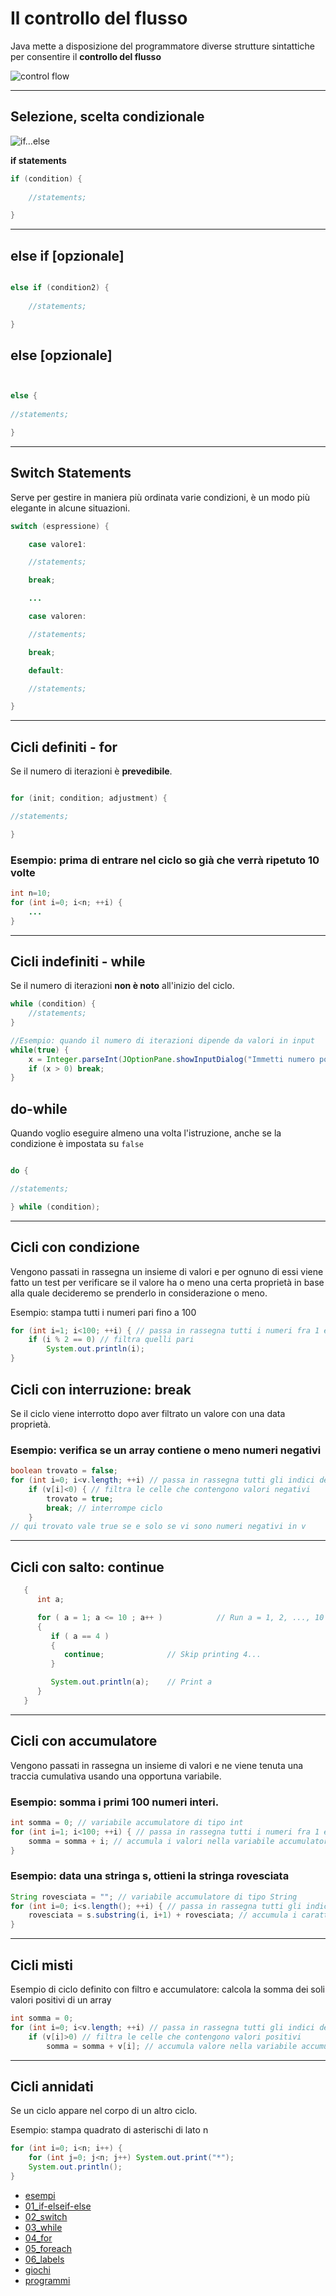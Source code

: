# Il controllo del flusso

Java mette a disposizione del programmatore diverse strutture sintattiche per consentire il **controllo del flusso**

![control flow](https://raw.githubusercontent.com/maboglia/CorsoJava/master/appunti/img/Progr_strutt_composizione.gif)

---

## Selezione, scelta condizionale 

![if...else](https://raw.githubusercontent.com/maboglia/CorsoJava/master/appunti/img/Language/02_costrutti/if-else.png)

**if statements**

```java
if (condition) {
    
    //statements;

}

```

---
## else if [opzionale]

```java

else if (condition2) {
    
    //statements;

}

```

## else [opzionale]

```java


else {
    
//statements;

}

```

---

## Switch Statements

Serve per gestire in maniera più ordinata varie condizioni,
è un modo più elegante in alcune situazioni.

```java
switch (espressione) {

    case valore1:

    //statements;

    break;

    ...

    case valoren:

    //statements;

    break;

    default:

    //statements;

}
```

---


## Cicli definiti - for

Se il numero di iterazioni è **prevedibile**.

```java

for (init; condition; adjustment) {

//statements;

}
```

### Esempio: prima di entrare nel ciclo so già che verrà ripetuto 10 volte

```java
int n=10;
for (int i=0; i<n; ++i) {
    ...
}

```

---


## Cicli indefiniti - while

Se il numero di iterazioni **non è noto** all'inizio del ciclo.

```java
while (condition) {
    //statements;
}

//Esempio: quando il numero di iterazioni dipende da valori in input
while(true) {
    x = Integer.parseInt(JOptionPane.showInputDialog("Immetti numero positivo"));
    if (x > 0) break;
}

```

## do-while

Quando voglio eseguire almeno una volta l'istruzione, anche se la condizione è impostata su `false`

```java

do {

//statements;

} while (condition);

```

---

## Cicli con condizione

Vengono passati in rassegna un insieme di valori e per ognuno di essi viene fatto un test per verificare se il valore ha o meno una certa proprietà in base alla quale decideremo se prenderlo in considerazione o meno.

Esempio: stampa tutti i numeri pari fino a 100

```java
for (int i=1; i<100; ++i) { // passa in rassegna tutti i numeri fra 1 e 100
    if (i % 2 == 0) // filtra quelli pari
        System.out.println(i);
}

```

## Cicli con interruzione: break

Se il ciclo viene interrotto dopo aver filtrato un valore con una data proprietà.

### Esempio: verifica se un array contiene o meno numeri negativi

```java
boolean trovato = false;
for (int i=0; i<v.length; ++i) // passa in rassegna tutti gli indici dell'array v
    if (v[i]<0) { // filtra le celle che contengono valori negativi
        trovato = true;
        break; // interrompe ciclo
    }
// qui trovato vale true se e solo se vi sono numeri negativi in v

```

---

## Cicli con salto: continue

```java
   {
      int a;

      for ( a = 1; a <= 10 ; a++ )            // Run a = 1, 2, ..., 10
      {
         if ( a == 4 )
         {
            continue;              // Skip printing 4...
         }

         System.out.println(a);    // Print a 
      }
   }
```

---

## Cicli con accumulatore

Vengono passati in rassegna un insieme di valori e ne viene tenuta una traccia cumulativa usando una opportuna variabile.

### Esempio: somma i primi 100 numeri interi.

```java
int somma = 0; // variabile accumulatore di tipo int
for (int i=1; i<100; ++i) { // passa in rassegna tutti i numeri fra 1 e 100
    somma = somma + i; // accumula i valori nella variabile accumulatore
}

```

### Esempio: data una stringa s, ottieni la stringa rovesciata

```java
String rovesciata = ""; // variabile accumulatore di tipo String
for (int i=0; i<s.length(); ++i) { // passa in rassegna tutti gli indici dei caratteri di s
    rovesciata = s.substring(i, i+1) + rovesciata; // accumula i caratteri in testa all'accumulatore
}

```

---

## Cicli misti

Esempio di ciclo definito con filtro e accumulatore: calcola la somma dei soli valori positivi di un array

```java
int somma = 0;
for (int i=0; i<v.length; ++i) // passa in rassegna tutti gli indici dell'array v
    if (v[i]>0) // filtra le celle che contengono valori positivi
        somma = somma + v[i]; // accumula valore nella variabile accumulatore
```

---

## Cicli annidati

Se un ciclo appare nel corpo di un altro ciclo.

Esempio: stampa quadrato di asterischi di lato n

```java
for (int i=0; i<n; i++) {
    for (int j=0; j<n; j++) System.out.print("*");
    System.out.println();
}

```

* [esempi](https://github.com/maboglia/CorsoJava/tree/master/esempi/02_control-flow)
* [01_if-elseif-else](https://github.com/maboglia/CorsoJava/tree/master/esempi/02_control-flow/01_if-elseif-else)
* [02_switch](https://github.com/maboglia/CorsoJava/tree/master/esempi/02_control-flow/02_switch)
* [03_while](https://github.com/maboglia/CorsoJava/tree/master/esempi/02_control-flow/03_while)
* [04_for](https://github.com/maboglia/CorsoJava/tree/master/esempi/02_control-flow/04_for)
* [05_foreach](https://github.com/maboglia/CorsoJava/tree/master/esempi/02_control-flow/05_foreach)
* [06_labels](https://github.com/maboglia/CorsoJava/tree/master/esempi/02_control-flow/06_labels)
* [giochi](https://github.com/maboglia/CorsoJava/tree/master/esempi/02_control-flow/giochi)
* [programmi ](https://github.com/maboglia/CorsoJava/tree/master/esempi/02_control-flow/programmi )
